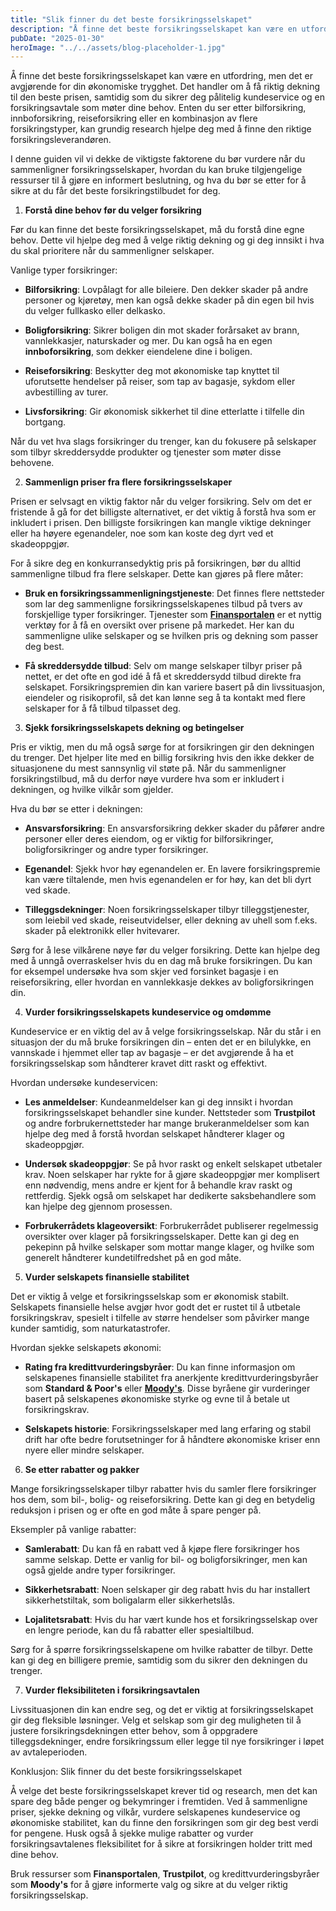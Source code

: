 ```yaml
---
title: "Slik finner du det beste forsikringsselskapet"
description: "Å finne det beste forsikringsselskapet kan være en utfordring, men det er avgjørende for din økonomiske trygghet. Det handler om å få riktig dekning til den beste prisen, samtidig som du sikrer deg pålitelig kundeservice og en forsikringsavtale som møter dine behov. Enten du ser etter bilforsikring, innboforsikring, reiseforsikring eller en kombinasjon av flere forsikringstyper, &#8230; Read more"
pubDate: "2025-01-30"
heroImage: "../../assets/blog-placeholder-1.jpg"
---
```


Å finne det beste forsikringsselskapet kan være en utfordring, men det er avgjørende for din økonomiske trygghet. Det handler om å få riktig dekning til den beste prisen, samtidig som du sikrer deg pålitelig kundeservice og en forsikringsavtale som møter dine behov. Enten du ser etter bilforsikring, innboforsikring, reiseforsikring eller en kombinasjon av flere forsikringstyper, kan grundig research hjelpe deg med å finne den riktige forsikringsleverandøren.

I denne guiden vil vi dekke de viktigste faktorene du bør vurdere når du sammenligner forsikringsselskaper, hvordan du kan bruke tilgjengelige ressurser til å gjøre en informert beslutning, og hva du bør se etter for å sikre at du får det beste forsikringstilbudet for deg.

1. **Forstå dine behov før du velger forsikring**

Før du kan finne det beste forsikringsselskapet, må du forstå dine egne behov. Dette vil hjelpe deg med å velge riktig dekning og gi deg innsikt i hva du skal prioritere når du sammenligner selskaper.

Vanlige typer forsikringer:

- **Bilforsikring**: Lovpålagt for alle bileiere. Den dekker skader på andre personer og kjøretøy, men kan også dekke skader på din egen bil hvis du velger fullkasko eller delkasko.

- **Boligforsikring**: Sikrer boligen din mot skader forårsaket av brann, vannlekkasjer, naturskader og mer. Du kan også ha en egen **innboforsikring**, som dekker eiendelene dine i boligen.

- **Reiseforsikring**: Beskytter deg mot økonomiske tap knyttet til uforutsette hendelser på reiser, som tap av bagasje, sykdom eller avbestilling av turer.

- **Livsforsikring**: Gir økonomisk sikkerhet til dine etterlatte i tilfelle din bortgang.

Når du vet hva slags forsikringer du trenger, kan du fokusere på selskaper som tilbyr skreddersydde produkter og tjenester som møter disse behovene.

2. **Sammenlign priser fra flere forsikringsselskaper**

Prisen er selvsagt en viktig faktor når du velger forsikring. Selv om det er fristende å gå for det billigste alternativet, er det viktig å forstå hva som er inkludert i prisen. Den billigste forsikringen kan mangle viktige dekninger eller ha høyere egenandeler, noe som kan koste deg dyrt ved et skadeoppgjør.

For å sikre deg en konkurransedyktig pris på forsikringen, bør du alltid sammenligne tilbud fra flere selskaper. Dette kan gjøres på flere måter:

- **Bruk en forsikringssammenligningstjeneste**: Det finnes flere nettsteder som lar deg sammenligne forsikringsselskapenes tilbud på tvers av forskjellige typer forsikringer. Tjenester som **[Finansportalen](https://www.finansportalen.no)** er et nyttig verktøy for å få en oversikt over prisene på markedet. Her kan du sammenligne ulike selskaper og se hvilken pris og dekning som passer deg best.

- **Få skreddersydde tilbud**: Selv om mange selskaper tilbyr priser på nettet, er det ofte en god idé å få et skreddersydd tilbud direkte fra selskapet. Forsikringspremien din kan variere basert på din livssituasjon, eiendeler og risikoprofil, så det kan lønne seg å ta kontakt med flere selskaper for å få tilbud tilpasset deg.

3. **Sjekk forsikringsselskapets dekning og betingelser**

Pris er viktig, men du må også sørge for at forsikringen gir den dekningen du trenger. Det hjelper lite med en billig forsikring hvis den ikke dekker de situasjonene du mest sannsynlig vil støte på. Når du sammenligner forsikringstilbud, må du derfor nøye vurdere hva som er inkludert i dekningen, og hvilke vilkår som gjelder.

Hva du bør se etter i dekningen:

- **Ansvarsforsikring**: En ansvarsforsikring dekker skader du påfører andre personer eller deres eiendom, og er viktig for bilforsikringer, boligforsikringer og andre typer forsikringer.

- **Egenandel**: Sjekk hvor høy egenandelen er. En lavere forsikringspremie kan være tiltalende, men hvis egenandelen er for høy, kan det bli dyrt ved skade.

- **Tilleggsdekninger**: Noen forsikringsselskaper tilbyr tilleggstjenester, som leiebil ved skade, reiseutvidelser, eller dekning av uhell som f.eks. skader på elektronikk eller hvitevarer.

Sørg for å lese vilkårene nøye før du velger forsikring. Dette kan hjelpe deg med å unngå overraskelser hvis du en dag må bruke forsikringen. Du kan for eksempel undersøke hva som skjer ved forsinket bagasje i en reiseforsikring, eller hvordan en vannlekkasje dekkes av boligforsikringen din.

4. **Vurder forsikringsselskapets kundeservice og omdømme**

Kundeservice er en viktig del av å velge forsikringsselskap. Når du står i en situasjon der du må bruke forsikringen din – enten det er en bilulykke, en vannskade i hjemmet eller tap av bagasje – er det avgjørende å ha et forsikringsselskap som håndterer kravet ditt raskt og effektivt.

Hvordan undersøke kundeservicen:

- **Les anmeldelser**: Kundeanmeldelser kan gi deg innsikt i hvordan forsikringsselskapet behandler sine kunder. Nettsteder som **Trustpilot** og andre forbrukernettsteder har mange brukeranmeldelser som kan hjelpe deg med å forstå hvordan selskapet håndterer klager og skadeoppgjør.

- **Undersøk skadeoppgjør**: Se på hvor raskt og enkelt selskapet utbetaler krav. Noen selskaper har rykte for å gjøre skadeoppgjør mer komplisert enn nødvendig, mens andre er kjent for å behandle krav raskt og rettferdig. Sjekk også om selskapet har dedikerte saksbehandlere som kan hjelpe deg gjennom prosessen.

- **Forbrukerrådets klageoversikt**: Forbrukerrådet publiserer regelmessig oversikter over klager på forsikringsselskaper. Dette kan gi deg en pekepinn på hvilke selskaper som mottar mange klager, og hvilke som generelt håndterer kundetilfredshet på en god måte.

5. **Vurder selskapets finansielle stabilitet**

Det er viktig å velge et forsikringsselskap som er økonomisk stabilt. Selskapets finansielle helse avgjør hvor godt det er rustet til å utbetale forsikringskrav, spesielt i tilfelle av større hendelser som påvirker mange kunder samtidig, som naturkatastrofer.

Hvordan sjekke selskapets økonomi:

- **Rating fra kredittvurderingsbyråer**: Du kan finne informasjon om selskapenes finansielle stabilitet fra anerkjente kredittvurderingsbyråer som **Standard & Poor's** eller **[Moody's](https://www.moodys.com)**. Disse byråene gir vurderinger basert på selskapenes økonomiske styrke og evne til å betale ut forsikringskrav.

- **Selskapets historie**: Forsikringsselskaper med lang erfaring og stabil drift har ofte bedre forutsetninger for å håndtere økonomiske kriser enn nyere eller mindre selskaper.

6. **Se etter rabatter og pakker**

Mange forsikringsselskaper tilbyr rabatter hvis du samler flere forsikringer hos dem, som bil-, bolig- og reiseforsikring. Dette kan gi deg en betydelig reduksjon i prisen og er ofte en god måte å spare penger på.

Eksempler på vanlige rabatter:

- **Samlerabatt**: Du kan få en rabatt ved å kjøpe flere forsikringer hos samme selskap. Dette er vanlig for bil- og boligforsikringer, men kan også gjelde andre typer forsikringer.

- **Sikkerhetsrabatt**: Noen selskaper gir deg rabatt hvis du har installert sikkerhetstiltak, som boligalarm eller sikkerhetslås.

- **Lojalitetsrabatt**: Hvis du har vært kunde hos et forsikringsselskap over en lengre periode, kan du få rabatter eller spesialtilbud.

Sørg for å spørre forsikringsselskapene om hvilke rabatter de tilbyr. Dette kan gi deg en billigere premie, samtidig som du sikrer den dekningen du trenger.

7. **Vurder fleksibiliteten i forsikringsavtalen**

Livssituasjonen din kan endre seg, og det er viktig at forsikringsselskapet gir deg fleksible løsninger. Velg et selskap som gir deg muligheten til å justere forsikringsdekningen etter behov, som å oppgradere tilleggsdekninger, endre forsikringssum eller legge til nye forsikringer i løpet av avtaleperioden.

Konklusjon: Slik finner du det beste forsikringsselskapet

Å velge det beste forsikringsselskapet krever tid og research, men det kan spare deg både penger og bekymringer i fremtiden. Ved å sammenligne priser, sjekke dekning og vilkår, vurdere selskapenes kundeservice og økonomiske stabilitet, kan du finne den forsikringen som gir deg best verdi for pengene. Husk også å sjekke mulige rabatter og vurder forsikringsavtalenes fleksibilitet for å sikre at forsikringen holder tritt med dine behov.

Bruk ressurser som **Finansportalen**, **Trustpilot**, og kredittvurderingsbyråer som **Moody's** for å gjøre informerte valg og sikre at du velger riktig forsikringsselskap.